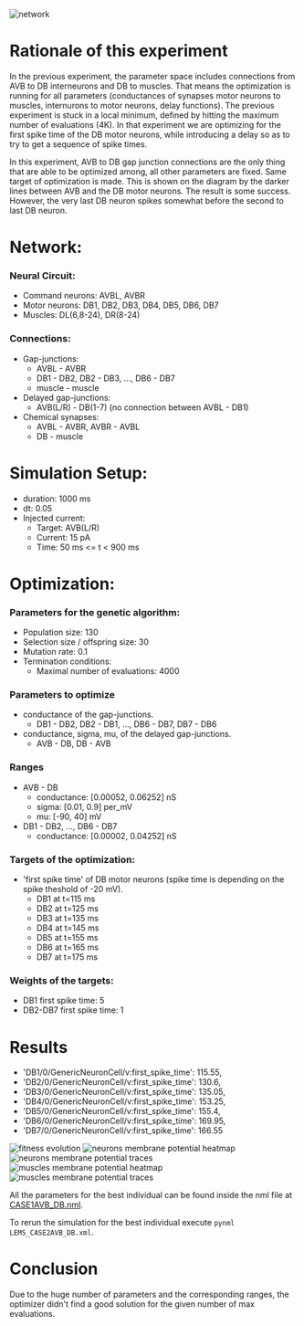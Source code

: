 ![network](avb-db-muscles_2.jpeg)

# Rationale of this experiment

In the previous experiment, the parameter space includes connections from AVB to DB interneurons and DB to muscles.  That means the optimization is running for all parameters (conductances of synapses motor neurons to muscles, internurons to motor neurons, delay functions).  The previous experiment is stuck in a local minimum, defined by hitting the maximum number of evaluations (4K).  In that experiment we are optimizing for the first spike time of the DB motor neurons, while introducing a delay so as to try to get a sequence of spike times. 

In this experiment, AVB to DB gap junction connections are the only thing that are able to be optimized among, all other parameters are fixed.  Same target of optimization is made.  This is shown on the diagram by the darker lines between AVB and the DB motor neurons.  The result is some success.  However, the very last DB neuron spikes somewhat before the second to last DB neuron. 

# Network:

### Neural Circuit:

- Command neurons: AVBL, AVBR
- Motor neurons: DB1, DB2, DB3, DB4, DB5, DB6, DB7
- Muscles: DL(6,8-24), DR(8-24)

### Connections:

- Gap-junctions:
    - AVBL - AVBR
    - DB1 - DB2, DB2 - DB3, ..., DB6 - DB7
    - muscle - muscle 
- Delayed gap-junctions:
    - AVB(L/R) - DB(1-7) (no connection between AVBL - DB1)
- Chemical synapses:
    - AVBL - AVBR, AVBR - AVBL
    - DB - muscle


# Simulation Setup:

- duration: 1000 ms
- dt: 0.05
- Injected current:
    - Target: AVB(L/R)
    - Current: 15 pA
    - Time: 50 ms <= t < 900 ms

# Optimization:

### Parameters for the genetic algorithm:

- Population size: 130
- Selection size / offspring size: 30
- Mutation rate: 0.1
- Termination conditions:
    - Maximal number of evaluations: 4000


### Parameters to optimize

- conductance of the gap-junctions.
    - DB1 - DB2, DB2 - DB1, ..., DB6 - DB7, DB7 - DB6
- conductance, sigma, mu, of the delayed gap-junctions.
    - AVB - DB, DB - AVB

### Ranges

- AVB - DB
    - conductance: [0.00052, 0.06252] nS
    - sigma: [0.01, 0.9] per_mV
    - mu: [-90, 40] mV 
- DB1 - DB2, ..., DB6 - DB7
    - conductance: [0.00002, 0.04252] nS

### Targets of the optimization:

- 'first spike time' of DB motor neurons (spike time is depending on the spike theshold of -20 mV).
    - DB1 at t=115 ms
    - DB2 at t=125 ms
    - DB3 at t=135 ms
    - DB4 at t=145 ms
    - DB5 at t=155 ms
    - DB6 at t=165 ms
    - DB7 at t=175 ms


### Weights of the targets:

- DB1 first spike time: 5
- DB2-DB7 first spike time: 1


# Results

- 'DB1/0/GenericNeuronCell/v:first_spike_time': 115.55,
- 'DB2/0/GenericNeuronCell/v:first_spike_time': 130.6,
- 'DB3/0/GenericNeuronCell/v:first_spike_time': 135.05,
- 'DB4/0/GenericNeuronCell/v:first_spike_time': 153.25,
- 'DB5/0/GenericNeuronCell/v:first_spike_time': 155.4,
- 'DB6/0/GenericNeuronCell/v:first_spike_time': 169.95,
- 'DB7/0/GenericNeuronCell/v:first_spike_time': 166.55


![fitness evolution](evo.png)
![neurons membrane potential heatmap](neurons_C2_AVB_DB.png)
![neurons membrane potential traces](traces_neuron_AVB_DB_C2.png)
![muscles membrane potential heatmap](muscles_C2_AVB_DB.png)
![muscles membrane potential traces](traces_muscles_AVB_DB_C2.png)


All the parameters for the best individual can be found inside the nml file at [CASE1AVB_DB.nml](CASE2AVB_DB.nml).

To rerun the simulation for the best individual execute `pynml LEMS_CASE2AVB_DB.xml`.


# Conclusion

Due to the huge number of parameters and the corresponding ranges, the optimizer didn't find a good solution for the given number of max evaluations.
